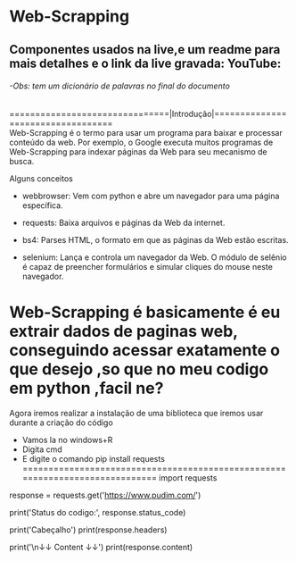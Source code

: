 # Web-Scrapping
## Componentes usados na live,e um readme para mais detalhes e o link da live gravada: YouTube:
###### -Obs: tem um dicionário de palavras no final do documento

===============================|Introdução|==================================<br />
Web-Scrapping é o termo para usar um programa para baixar e processar conteúdo da web.
Por exemplo, o Google executa muitos programas de Web-Scrapping para indexar 
páginas da Web para seu mecanismo de busca.

Alguns conceitos 
* webbrowser: Vem com python e abre um navegador para uma página específica.

* requests: Baixa arquivos e páginas da Web da internet.

* bs4: Parses HTML, o formato em que as páginas da Web estão escritas.

* selenium: Lança e controla um navegador da Web. O módulo de selênio é capaz de preencher formulários e simular cliques do mouse neste navegador.

Web-Scrapping é basicamente é eu extrair dados de paginas web, conseguindo acessar exatamente o que desejo 
,so que no meu codigo em python ,facil ne?
==============================================================================
Agora iremos realizar a instalação de uma biblioteca que iremos usar durante a criação do código
* Vamos la no windows+R 
* Digita cmd 
* E digite o comando pip install requests
=============================================================================
import requests

response = requests.get('https://www.pudim.com/')

print('Status do codigo:', response.status_code)

print('Cabeçalho')
print(response.headers)

print('\n↓↓ Content ↓↓')
print(response.content)
